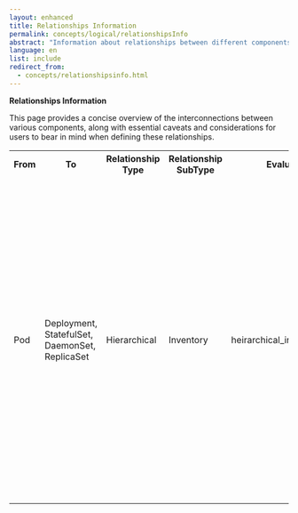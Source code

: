 ```yaml
---
layout: enhanced
title: Relationships Information
permalink: concepts/logical/relationshipsInfo
abstract: "Information about relationships between different components."
language: en
list: include
redirect_from:
  - concepts/relationshipsinfo.html
---
```


**Relationships Information**

This page provides a concise overview of the interconnections between various components, along with essential caveats and considerations for users to bear in mind when defining these relationships.
<table class="table table-dark table-active">
    <tr>
        <th>From</th>
        <th>To</th>
        <th>Relationship Type</th>
        <th>Relationship SubType</th>
        <th>Evaluation Policy</th>
        <th>Considerations</th>
        <th>Cavets</th>
    </tr>
    <tr>
        <td>Pod</td>
        <td>Deployment, StatefulSet, DaemonSet, ReplicaSet</td>
        <td>Hierarchical</td>
        <td>Inventory</td>
        <td>heirarchical_inventory_relationship</td>
        <td>While defining a relationship between a pod and a deployment, any configurations added to the pod are automatically incorporated into the deployment manifest. Consequently, users don't need to separately specify configurations for the deployment.</td>
        <td>After the relationship is established. Unfortunately, there's no system to remove the extra pod configuration automatically in this situation. This can result in duplication, where both the pod and deployment have similar configurations. It's important to be aware of this possibility and manage configurations carefully to avoid unexpected issues during deployment.</td>
    </tr>
</table>